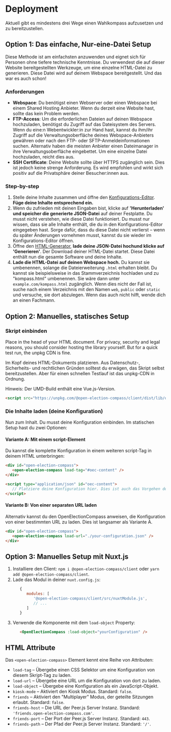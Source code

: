 # Deployment

Aktuell gibt es mindestens drei Wege einen Wahlkompass aufzusetzen und zu bereitzustellen.

## Option 1: Das einfache, Nur-eine-Datei Setup

Diese Methode ist am einfachsten anzuwenden und eignet sich für Personen ohne tiefere technische
Kenntnisse. Du verwendest die auf dieser Website bereitgestellten Werkzeuge, um eine einzelne
HTML-Datei zu generieren. Diese Datei wird auf deinem Webspace bereitgestellt. Und das war es auch
schon!

### Anforderungen

- **Webspace**: Du benötigst einen Webserver oder einen Webspace bei einem Shared Hosting Anbieter.
  Wenn du derzeit eine Website hast, sollte das kein Problem werden.
- **FTP-Access**: Um die erforderlichen Dateien auf deinen Webspace hochzuladen, benötigst du
  Zugriff auf das Dateisystem des Servers. Wenn du eine:n Webentwickler:in zur Hand hast, kannst du
  ihm/ihr Zugriff auf die Verwaltungsoberfläche deines Webspace-Anbieters gewähren oder nach den
  FTP- oder SFTP-Anmeldeinformationen suchen. Alternativ haben die meisten Anbieter einen
  Dateimanager in ihre Verwaltungsoberfläche eingebettet. Um eine einzelne Datei hochzuladen, reicht
  dies aus.
- **SSH Certificate**: Deine Website sollte über HTTPS zugänglich sein. Dies ist jedoch keine
  strenge Anforderung. Es wird empfohlen und wirkt sich positiv auf die Privatsphäre deiner
  Besucher:innen aus.

### Step-by-step

1. Stelle deine Inhalte zusammen und öffne den
   [Konfigurations-Editor](/configurator/version-1/configuration-editor.html). **Füge deine Inhalte
   entsprechend ein.**
2. Wenn du zufrieden mit deinen Eingaben bist, klicke auf **'Herunterladen' und speicher die
   generierte JSON-Datei** auf deiner Festplatte. Du musst nicht verstehen, wie diese Datei
   funktioniert. Du musst nur wissen, dass sie alle Inhalte enthält, die du in den
   Konfigurations-Editor eingegeben hast. Sorge dafür, dass du diese Datei nicht verlierst – wenn du
   später Änderungen vornehmen musst, kannst du sie wieder im Konfigurations-Editor öffnen.
3. Öffne den [HTML-Generator](/configurator/version-1/html-generator.html), **lade deine JSON-Datei hochund klicke auf 'Generieren'**. Der Download deiner HTML-Datei startet. Diese Datei enthält nun die gesamte Software und deine Inhalte.
4. **Lade die HTML-Datei auf deinen Webspace hoch.** Du kannst sie umbenennen, solange die Dateierweiterung `.html` erhalten bleibt. Du kannst sie beispielsweise in das Stammverzeichnis hochladen und zu "kompass.html" umbenennen. Sie wäre dann unter `example.com/kompass.html` zugänglich. Wenn dies nicht der Fall ist, suche nach einem Verzeichnis mit den Namen `web`, `public` oder `static` und versuche, sie dort abzulegen. Wenn das auch nicht hilft, wende dich an einen Fachmann.

## Option 2: Manuelles, statisches Setup

### Skript einbinden

Place in the head of your HTML document. For privacy, security and legal reasons, you should
consider hosting the library yourself. But for a quick test run, the unpkg CDN is fine.

Im Kopf deines HTML-Dokuments platzieren. Aus Datenschutz-, Sicherheits- und rechtlichen Gründen
solltest du erwägen, das Skript selbst bereitzustellen. Aber für einen schnellen Testlauf ist das
unpkg-CDN in Ordnung.

Hinweis: Der UMD-Build enthält eine Vue.js-Version.

```html
<script src="https://unpkg.com/@open-election-compass/client/dist/lib/open-election-compass.umd.min.js" defer>
```

### Die Inhalte laden (deine Konfiguration)

Nun zum Inhalt. Du musst deine Konfiguration einbinden. Im statischen Setup hast du zwei
Optionen:

#### Variante A: Mit einem script-Element

Du kannst die komplette Konfiguration in einem weiteren script-Tag in deinem HTML unterbringen:

```html
<div id="open-election-compass">
   <open-election-compass load-tag="#oec-content" />
</div>

<script type="application/json" id="oec-content">
   // Platziere deine Konfiguration hier. Dies ist auch das Vorgehen des HTML-Generators.
</script>
```

#### Variante B: Von einer separaten URL laden

Alternativ kannst du den OpenElectionCompass anweisen, die Konfiguration von einer bestimmten URL zu
laden. Dies ist langsamer als Variante A.

```html
<div id="open-election-compass">
   <open-election-compass load-url="./your-configuration.json" />
</div>
```

## Option 3: Manuelles Setup mit Nuxt.js

1. Installiere den Client: `npm i @open-election-compass/client` oder `yarn add @open-election-compass/client`.
2. Lade das Modul in deiner `nuxt.config.js`:
   ```javascript
      {
         modules: [
            '@open-election-compass/client/src/nuxtModule.js',
            // ...
         ]
      }
   ```
3. Verwende die Komponente mit dem `load-object` Property:
   ```html
      <OpenElectionCompass :load-object="yourConfiguration" />
   ```

## HTML Attribute

Das `<open-election-compass>` Element kennt eine Reihe von Attributen:

- `load-tag` – Übergebe einen CSS Selektor um eine Konfiguration von diesem Skript-Tag zu laden.
- `load-url` – Übergebe eine URL um die Konfiguration von dort zu laden.
- `load-object` – Übergebe eine Konfiguration als ein JavaScript-Objekt.
- `kiosk-mode` – Aktiviert den Kiosk Modus. Standard: `false`.
- `friends` – Aktiviert den "Multiplayer" Modus, der geteilte Sitzungen erlaubt. Standard: `false`.
- `friends-host` – Die URL der Peer.js Server Instanz. Standard: `'friends.open-election-compass.com'`.
- `friends-port` – Der Port der Peer.js Server Instanz. Standard: `443`.
- `friends-path` – Der Pfad der Peer.js Server Instanz. Standard: `'/'`.